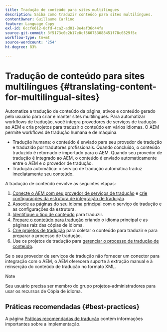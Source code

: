 ```yaml
---
title: Tradução de conteúdo para sites multilíngues
description: Saiba como traduzir conteúdo para sites multilíngues.
contentOwner: Guillaume Carlino
feature: Language Copy
exl-id: 6ccfe612-8cfd-4ca2-ad01-8e4af36d44fa
source-git-commit: 3f5173c0c2b17e8cf560753088451f78c6529f5c
workflow-type: tm+mt
source-wordcount: '254'
ht-degree: 83%

---
```


# Tradução de conteúdo para sites multilíngues {#translating-content-for-multilingual-sites}

Automatize a tradução de conteúdo da página, ativos e conteúdo gerado pelo usuário para criar e manter sites multilíngues. Para automatizar workflows de tradução, você integra provedores de serviços de tradução ao AEM e cria projetos para traduzir o conteúdo em vários idiomas. O AEM permite workflows de tradução humana e de máquina.

* Tradução humana: o conteúdo é enviado para seu provedor de tradução e traduzido por tradutores profissionais. Quando concluído, o conteúdo traduzido é retornado e importado para o AEM. Quando seu provedor de tradução é integrado ao AEM, o conteúdo é enviado automaticamente entre o AEM e o provedor de tradução.
* Tradução automática: o serviço de tradução automática traduz imediatamente seu conteúdo.

A tradução de conteúdo envolve as seguintes etapas:

1. [Conecte o AEM com seu provedor de serviços de tradução](/help/sites-administering/tc-tic.md#connecting-to-a-translation-service-provider) e [crie configurações da estrutura de integração de tradução](/help/sites-administering/tc-tic.md).
1. [Associe as páginas do seu idioma principal](/help/sites-administering/tc-tic.md#configuring-pages-for-translation) com o serviço de tradução e as configurações da estrutura.
1. [Identifique o tipo de conteúdo](/help/sites-administering/tc-rules.md) para traduzir.
1. [Prepare o conteúdo para tradução](/help/sites-administering/tc-prep.md) criando o idioma principal e as páginas raiz das cópias de idioma.
1. [Crie projetos de tradução](/help/sites-administering/tc-manage.md) para coletar o conteúdo para traduzir e para preparar o processo de tradução.
1. Use os projetos de tradução para [gerenciar o processo de tradução de conteúdo](/help/sites-administering/tc-manage.md).

Se o seu provedor de serviços de tradução não fornecer um conector para integração com o AEM, o AEM oferecerá suporte à extração manual e à reinserção do conteúdo de tradução no formato XML.

>[!NOTE]
>
>Seu usuário precisa ser membro do grupo projetos-administradores para usar os recursos de Cópia de idioma.

## Práticas recomendadas     {#best-practices}

A página [Práticas recomendadas de tradução](/help/sites-administering/tc-bp.md) contém informações importantes sobre a implementação.

